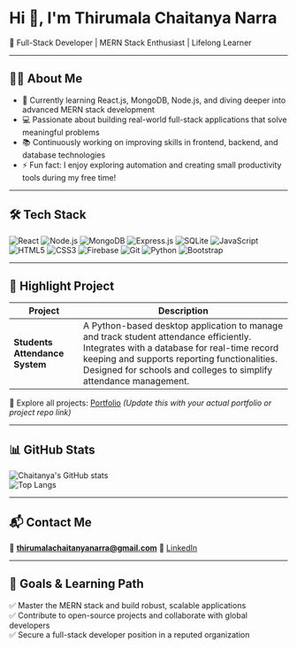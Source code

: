 # Hi 👋, I'm Thirumala Chaitanya Narra  
🚀 Full-Stack Developer | MERN Stack Enthusiast | Lifelong Learner  

---

## 👨‍💻 About Me
- 🌱 Currently learning React.js, MongoDB, Node.js, and diving deeper into advanced MERN stack development  
- 💻 Passionate about building real-world full-stack applications that solve meaningful problems  
- 📚 Continuously working on improving skills in frontend, backend, and database technologies  
- ⚡ Fun fact: I enjoy exploring automation and creating small productivity tools during my free time!  

---

## 🛠️ Tech Stack
![React](https://img.shields.io/badge/React-20232A?style=for-the-badge&logo=react&logoColor=61DAFB)
![Node.js](https://img.shields.io/badge/Node.js-43853D?style=for-the-badge&logo=node-dot-js&logoColor=white)
![MongoDB](https://img.shields.io/badge/MongoDB-4EA94B?style=for-the-badge&logo=mongodb&logoColor=white)
![Express.js](https://img.shields.io/badge/Express.js-404D59?style=for-the-badge)
![SQLite](https://img.shields.io/badge/SQLite-07405E?style=for-the-badge&logo=sqlite&logoColor=white)
![JavaScript](https://img.shields.io/badge/JavaScript-323330?style=for-the-badge&logo=javascript&logoColor=F7DF1E)
![HTML5](https://img.shields.io/badge/HTML5-E34F26?style=for-the-badge&logo=html5&logoColor=white)
![CSS3](https://img.shields.io/badge/CSS3-1572B6?style=for-the-badge&logo=css3&logoColor=white)
![Firebase](https://img.shields.io/badge/Firebase-ffca28?style=for-the-badge&logo=firebase&logoColor=black)
![Git](https://img.shields.io/badge/Git-F05032?style=for-the-badge&logo=git&logoColor=white)
![Python](https://img.shields.io/badge/Python-3776AB?style=for-the-badge&logo=python&logoColor=white)
![Bootstrap](https://img.shields.io/badge/Bootstrap-563D7C?style=for-the-badge&logo=bootstrap&logoColor=white)  

---

## 📂 Highlight Project
| Project | Description |
|--------|-------------|
| **Students Attendance System** | A Python-based desktop application to manage and track student attendance efficiently. Integrates with a database for real-time record keeping and supports reporting functionalities. Designed for schools and colleges to simplify attendance management. |

🔗 Explore all projects: [Portfolio](#) *(Update this with your actual portfolio or project repo link)*

---

## 📊 GitHub Stats
![Chaitanya's GitHub stats](https://github-readme-stats.vercel.app/api?username=thirumalachaitanyanarra&show_icons=true&theme=radical)  
![Top Langs](https://github-readme-stats.vercel.app/api/top-langs/?username=thirumalachaitanyanarra&layout=compact&theme=radical)  

---

## 📬 Contact Me
📧 **thirumalachaitanyanarra@gmail.com**
💼 [LinkedIn](https://www.linkedin.com/in/thirumalachaitanyanarra/)  

---

## 🎯 Goals & Learning Path
✅ Master the MERN stack and build robust, scalable applications  
✅ Contribute to open-source projects and collaborate with global developers  
✅ Secure a full-stack developer position in a reputed organization  
